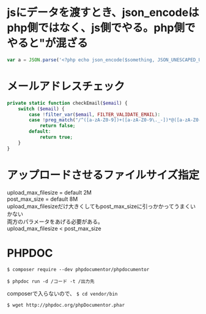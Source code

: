 # jsにデータを渡すとき、json_encodeはphp側ではなく、js側でやる。php側でやると&quot;が混ざる
```javascript
var a = JSON.parse('<?php echo json_encode($something, JSON_UNESCAPED_UNICODE); ?>');
```
# メールアドレスチェック  
```php
private static function checkEmail($email) {
    switch ($email) {
        case !filter_var($email, FILTER_VALIDATE_EMAIL):
        case !preg_match("/^([a-zA-Z0-9])+([a-zA-Z0-9\._-])*@([a-zA-Z0-9_-])+([a-zA-Z0-9\._-]+)+$/", $email):
            return false;
        default:
            return true;
    }
}
```

# アップロードさせるファイルサイズ指定

upload_max_filesize = default 2M   
post_max_size = default 8M   
upload_max_filesizeだけ大きくしてもpost_max_sizeに引っかかってうまくいかない   
両方のパラメータをあげる必要がある。   
upload_max_filesize < post_max_size

# PHPDOC
```$ composer require --dev phpdocumentor/phpdocumentor```

```$ phpdoc run -d /コード -t /出力先```

composerで入らないので、
```$ cd vendor/bin```

```$ wget http://phpdoc.org/phpDocumentor.phar```

